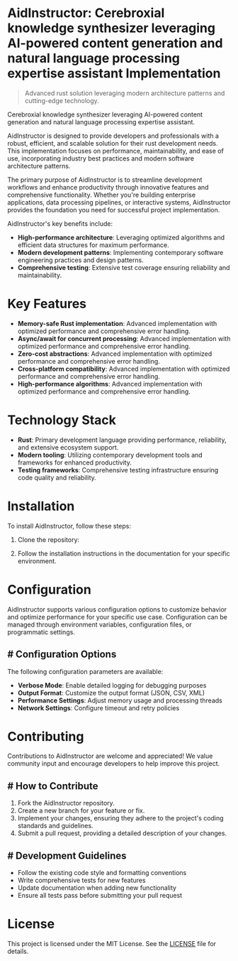 <!-- fallback_AidInstructor_20250805055804_53482 -->

# AidInstructor: Cerebroxial knowledge synthesizer leveraging AI-powered content generation and natural language processing expertise assistant Implementation
> Advanced rust solution leveraging modern architecture patterns and cutting-edge technology.

Cerebroxial knowledge synthesizer leveraging AI-powered content generation and natural language processing expertise assistant.

AidInstructor is designed to provide developers and professionals with a robust, efficient, and scalable solution for their rust development needs. This implementation focuses on performance, maintainability, and ease of use, incorporating industry best practices and modern software architecture patterns.

The primary purpose of AidInstructor is to streamline development workflows and enhance productivity through innovative features and comprehensive functionality. Whether you're building enterprise applications, data processing pipelines, or interactive systems, AidInstructor provides the foundation you need for successful project implementation.

AidInstructor's key benefits include:

* **High-performance architecture**: Leveraging optimized algorithms and efficient data structures for maximum performance.
* **Modern development patterns**: Implementing contemporary software engineering practices and design patterns.
* **Comprehensive testing**: Extensive test coverage ensuring reliability and maintainability.

# Key Features

* **Memory-safe Rust implementation**: Advanced implementation with optimized performance and comprehensive error handling.
* **Async/await for concurrent processing**: Advanced implementation with optimized performance and comprehensive error handling.
* **Zero-cost abstractions**: Advanced implementation with optimized performance and comprehensive error handling.
* **Cross-platform compatibility**: Advanced implementation with optimized performance and comprehensive error handling.
* **High-performance algorithms**: Advanced implementation with optimized performance and comprehensive error handling.

# Technology Stack

* **Rust**: Primary development language providing performance, reliability, and extensive ecosystem support.
* **Modern tooling**: Utilizing contemporary development tools and frameworks for enhanced productivity.
* **Testing frameworks**: Comprehensive testing infrastructure ensuring code quality and reliability.

# Installation

To install AidInstructor, follow these steps:

1. Clone the repository:


2. Follow the installation instructions in the documentation for your specific environment.

# Configuration

AidInstructor supports various configuration options to customize behavior and optimize performance for your specific use case. Configuration can be managed through environment variables, configuration files, or programmatic settings.

## # Configuration Options

The following configuration parameters are available:

* **Verbose Mode**: Enable detailed logging for debugging purposes
* **Output Format**: Customize the output format (JSON, CSV, XML)
* **Performance Settings**: Adjust memory usage and processing threads
* **Network Settings**: Configure timeout and retry policies

# Contributing

Contributions to AidInstructor are welcome and appreciated! We value community input and encourage developers to help improve this project.

## # How to Contribute

1. Fork the AidInstructor repository.
2. Create a new branch for your feature or fix.
3. Implement your changes, ensuring they adhere to the project's coding standards and guidelines.
4. Submit a pull request, providing a detailed description of your changes.

## # Development Guidelines

* Follow the existing code style and formatting conventions
* Write comprehensive tests for new features
* Update documentation when adding new functionality
* Ensure all tests pass before submitting your pull request

# License

This project is licensed under the MIT License. See the [LICENSE](https://github.com/coralnws/AidInstructor/blob/main/LICENSE) file for details.
